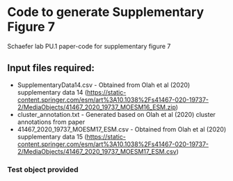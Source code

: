 # Code to generate Supplementary Figure 7
Schaefer lab PU.1 paper-code for supplementary figure 7

## Input files required:
* SupplementaryData14.csv - Obtained from Olah et al (2020) supplementary data 14 (https://static-content.springer.com/esm/art%3A10.1038%2Fs41467-020-19737-2/MediaObjects/41467_2020_19737_MOESM16_ESM.zip)
* cluster_annotation.txt - Generated based on Olah et al (2020) cluster annotations from paper
* 41467_2020_19737_MOESM17_ESM.csv - Obtained from Olah et al (2020) supplementary data 15 (https://static-content.springer.com/esm/art%3A10.1038%2Fs41467-020-19737-2/MediaObjects/41467_2020_19737_MOESM17_ESM.csv)


### Test object provided
